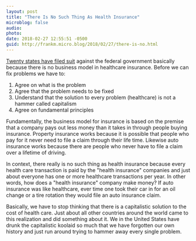```yaml
---
layout: post
title: "There Is No Such Thing As Health Insurance"
microblog: false
audio: 
photo: 
date: 2018-02-27 12:55:51 -0500
guid: http://frankm.micro.blog/2018/02/27/there-is-no.html
---
```

[Twenty states have filed suit](https://www.reuters.com/article/us-usa-healthcare/twenty-states-sue-federal-government-seeking-end-to-obamacare-idUSKCN1GB06R) against the federal government basically because there is no business model in healthcare insurance. Before we can fix problems we have to:

1. Agree on what is the problem
2. Agree that the problem needs to be fixed
3. Understand that the solution to every problem (healthcare) is not a hammer called capitalism
4. Agree on fundamental principles

Fundamentally, the business model for insurance is based on the premise that a company pays out less money than it takes in through people buying insurance. Property insurance works because it is possible that people who pay for it never need to file a claim through their life time. Likewise auto insurance works because there are people who never have to file a claim over a lifetime of driving. 

In context, there really is no such thing as health insurance because every health care transaction is paid by the "health insurance" companies and just about everyone has one or more healthcare transactions per year. In other words, how does a "health insurance" company make money? If auto insurance was like healthcare, ever time one took their car in for an oil change or a tire rotation they would file an auto insurance claim. 

Basically, we have to stop thinking that there is a capitalistic solution to the cost of health care. Just about all other countries around the world came to this realization and did something about it. We in the United States have drunk the capitalistic koolaid so much that we have forgotten our own history and just run around trying to hammer away every single problem. 
